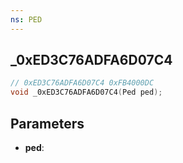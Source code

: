 ```yaml
---
ns: PED
---
```

## _0xED3C76ADFA6D07C4

```c
// 0xED3C76ADFA6D07C4 0xFB4000DC
void _0xED3C76ADFA6D07C4(Ped ped);
```


## Parameters
* **ped**: 


